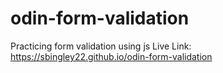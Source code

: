 # odin-form-validation

Practicing form validation using js
Live Link:
https://sbingley22.github.io/odin-form-validation
